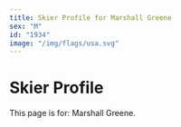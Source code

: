 ```yaml
---
title: Skier Profile for Marshall Greene
sex: "M"
id: "1934"
image: "/img/flags/usa.svg" 
---
```


# Skier Profile

This page is for: Marshall Greene.
    